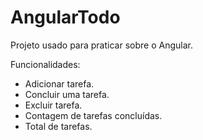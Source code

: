 # AngularTodo

Projeto usado para praticar sobre o Angular.

Funcionalidades:
 - Adicionar tarefa.
 - Concluir uma tarefa.
 - Excluir tarefa.
 - Contagem de tarefas concluídas.
 - Total de tarefas.


